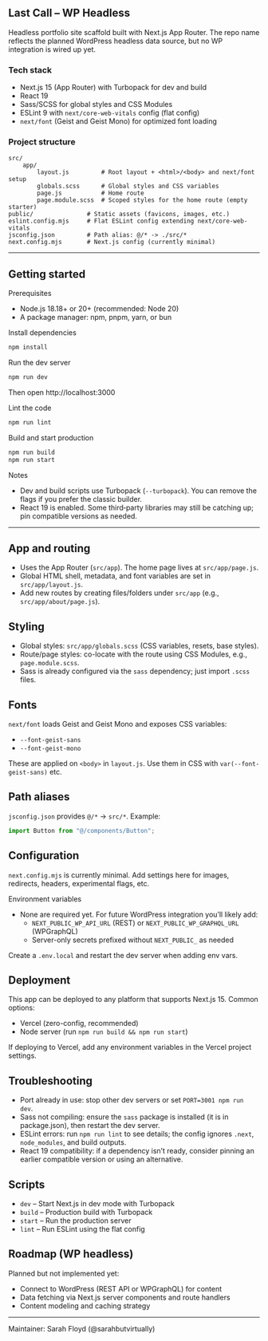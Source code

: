 ## Last Call – WP Headless

Headless portfolio site scaffold built with Next.js App Router. The repo name reflects the planned WordPress headless data source, but no WP integration is wired up yet.

### Tech stack
- Next.js 15 (App Router) with Turbopack for dev and build
- React 19
- Sass/SCSS for global styles and CSS Modules
- ESLint 9 with `next/core-web-vitals` config (flat config)
- `next/font` (Geist and Geist Mono) for optimized font loading

### Project structure
```
src/
	app/
		layout.js         # Root layout + <html>/<body> and next/font setup
		globals.scss      # Global styles and CSS variables
		page.js           # Home route
		page.module.scss  # Scoped styles for the home route (empty starter)
public/               # Static assets (favicons, images, etc.)
eslint.config.mjs     # Flat ESLint config extending next/core-web-vitals
jsconfig.json         # Path alias: @/* -> ./src/*
next.config.mjs       # Next.js config (currently minimal)
```

---

## Getting started

Prerequisites
- Node.js 18.18+ or 20+ (recommended: Node 20)
- A package manager: npm, pnpm, yarn, or bun

Install dependencies
```bash
npm install
```

Run the dev server
```bash
npm run dev
```
Then open http://localhost:3000

Lint the code
```bash
npm run lint
```

Build and start production
```bash
npm run build
npm run start
```

Notes
- Dev and build scripts use Turbopack (`--turbopack`). You can remove the flags if you prefer the classic builder.
- React 19 is enabled. Some third‑party libraries may still be catching up; pin compatible versions as needed.

---

## App and routing
- Uses the App Router (`src/app`). The home page lives at `src/app/page.js`.
- Global HTML shell, metadata, and font variables are set in `src/app/layout.js`.
- Add new routes by creating files/folders under `src/app` (e.g., `src/app/about/page.js`).

## Styling
- Global styles: `src/app/globals.scss` (CSS variables, resets, base styles).
- Route/page styles: co-locate with the route using CSS Modules, e.g., `page.module.scss`.
- Sass is already configured via the `sass` dependency; just import `.scss` files.

## Fonts
`next/font` loads Geist and Geist Mono and exposes CSS variables:
- `--font-geist-sans`
- `--font-geist-mono`

These are applied on `<body>` in `layout.js`. Use them in CSS with `var(--font-geist-sans)` etc.

## Path aliases
`jsconfig.json` provides `@/*` → `src/*`.
Example:
```js
import Button from "@/components/Button";
```

## Configuration
`next.config.mjs` is currently minimal. Add settings here for images, redirects, headers, experimental flags, etc.

Environment variables
- None are required yet. For future WordPress integration you’ll likely add:
	- `NEXT_PUBLIC_WP_API_URL` (REST) or `NEXT_PUBLIC_WP_GRAPHQL_URL` (WPGraphQL)
	- Server-only secrets prefixed without `NEXT_PUBLIC_` as needed

Create a `.env.local` and restart the dev server when adding env vars.

## Deployment
This app can be deployed to any platform that supports Next.js 15. Common options:
- Vercel (zero-config, recommended)
- Node server (run `npm run build && npm run start`)

If deploying to Vercel, add any environment variables in the Vercel project settings.

## Troubleshooting
- Port already in use: stop other dev servers or set `PORT=3001 npm run dev`.
- Sass not compiling: ensure the `sass` package is installed (it is in package.json), then restart the dev server.
- ESLint errors: run `npm run lint` to see details; the config ignores `.next`, `node_modules`, and build outputs.
- React 19 compatibility: if a dependency isn’t ready, consider pinning an earlier compatible version or using an alternative.

## Scripts
- `dev`   – Start Next.js in dev mode with Turbopack
- `build` – Production build with Turbopack
- `start` – Run the production server
- `lint`  – Run ESLint using the flat config

## Roadmap (WP headless)
Planned but not implemented yet:
- Connect to WordPress (REST API or WPGraphQL) for content
- Data fetching via Next.js server components and route handlers
- Content modeling and caching strategy

---

Maintainer: Sarah Floyd (@sarahbutvirtually)
